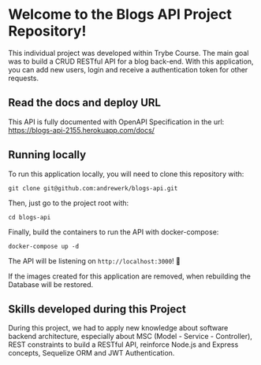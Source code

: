 # Welcome to the Blogs API Project Repository!

This individual project was developed within Trybe Course. The main goal was to build a CRUD RESTful API for a blog back-end. With this application, you can add new users, login and receive a authentication token for other requests. 

## Read the docs and deploy URL

This API is fully documented with OpenAPI Specification in the url:
https://blogs-api-2155.herokuapp.com/docs/


## Running locally

To run this application locally, you will need to clone this repository with:

```git clone git@github.com:andrewerk/blogs-api.git```

Then, just go to the project root with:

```cd blogs-api```

Finally, build the containers to run the API with docker-compose:

```docker-compose up -d```

The API will be listening on `http://localhost:3000`! :rocket:

If the images created for this application are removed, when rebuilding the Database will be restored.


## Skills developed during this Project

During this project, we had to apply new knowledge about software backend architecture, especially about MSC (Model - Service - Controller), REST constraints to build a RESTful API, reinforce Node.js and Express concepts, Sequelize ORM and JWT Authentication.
